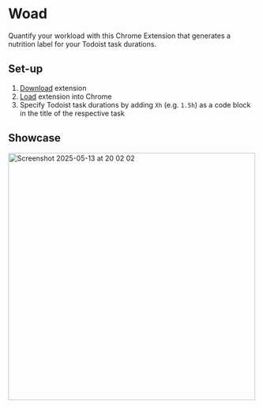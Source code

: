# Woad

Quantify your workload with this Chrome Extension that generates a nutrition label for your Todoist task durations.

## Set-up

1. [Download](https://github.com/noelkronenberg/woad/archive/refs/heads/main.zip) extension
2. [Load](https://developer.chrome.com/docs/extensions/get-started/tutorial/hello-world#load-unpacked) extension into Chrome
3. Specify Todoist task durations by adding ```Xh``` (e.g. ```1.5h```) as a code block in the title of the respective task

## Showcase

<img width="500" alt="Screenshot 2025-05-13 at 20 02 02" src="https://github.com/user-attachments/assets/cad8c7d1-a9b4-493c-b8de-83c12b12bd0c" />

